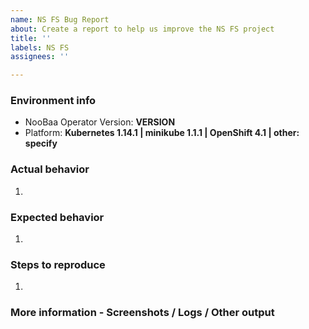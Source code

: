 ```yaml
---
name: NS FS Bug Report
about: Create a report to help us improve the NS FS project
title: ''
labels: NS FS
assignees: ''

---
```


### Environment info
- NooBaa Operator Version: **VERSION**
- Platform: **Kubernetes 1.14.1 | minikube 1.1.1 | OpenShift 4.1 | other: specify**

### Actual behavior
1.

### Expected behavior
1.

### Steps to reproduce
1.

### More information - Screenshots / Logs / Other output
